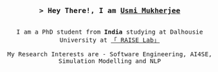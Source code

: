 <!-- Intro  -->
<h3 align="center">
        <samp>&gt; Hey There!, I am
                <b><a target="_blank" href="https://usmimukherjee.github.io/">Usmi Mukherjee</a></b> 
        </samp>
</h3>


<p align="center"> 
  <samp>
    <br>
     I am a PhD student from <b>India</b> studying at Dalhousie University at <a href="https://github.com/RAISEDAL">「 RAISE Lab」</a>
    <br>
    <br>
        My Research Interests are - Software Engineering, AI4SE, Simulation Modelling and NLP
  </samp>
</p>
<br />


